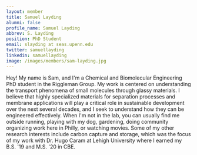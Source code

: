 ```yaml
---
layout: member
title: Samuel Layding
alumni: false 
profile_name: Samuel Layding
abbrev: S. Layding
position: PhD Student
email: slayding at seas.upenn.edu
twitter: samuellayding
linkedin: samuellayding
image: /images/members/sam-layding.jpg 
---
```

Hey! My name is Sam, and I'm a Chemical and Biomolecular Engineering PhD student in the Riggleman Group. My work is centered on understanding the transport phenomena of small molecules through glassy materials. I believe that highly specialized materials for separation processes and membrane applications will play a critical role in sustainable development over the next several decades, and I seek to understand how they can be engineered effectively. When I'm not in the lab, you can usually find me outside running, playing with my dog, gardening, doing community organizing work here in Philly, or watching movies. Some of my other research interests include carbon capture and storage, which was the focus of my work with Dr. Hugo Caram at Lehigh University where I earned my B.S. '19 and M.S. '20 in CBE.

